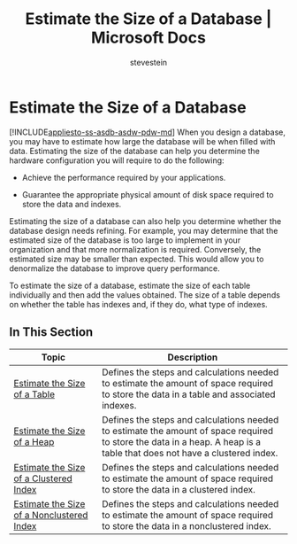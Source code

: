 ﻿---
title: "Estimate the Size of a Database | Microsoft Docs"
ms.custom: ""
ms.date: "03/01/2017"
ms.prod: sql
ms.prod_service: "database-engine, sql-database, sql-data-warehouse, pdw"
ms.component: "databases"
ms.reviewer: ""
ms.suite: "sql"
ms.technology: 
  - "database-engine"
ms.tgt_pltfrm: ""
ms.topic: conceptual
helpviewer_keywords: 
  - "space allocation [SQL Server], database size"
  - "calculating database size"
  - "increasing database size"
  - "database size [SQL Server], estimating"
  - "predicting database size"
  - "size [SQL Server], databases"
  - "estimating database size"
  - "designing databases [SQL Server], estimating size"
ms.assetid: 5b240161-eba4-44b0-946c-61a8fc00fc8c
caps.latest.revision: 20
author: "stevestein"
ms.author: "sstein"
manager: craigg
monikerRange: ">= aps-pdw-2016 || = azuresqldb-current || = azure-sqldw-latest || >= sql-server-2016 || = sqlallproducts-allversions"
---
# Estimate the Size of a Database
[!INCLUDE[appliesto-ss-asdb-asdw-pdw-md](../../includes/appliesto-ss-asdb-asdw-pdw-md.md)]
  When you design a database, you may have to estimate how large the database will be when filled with data. Estimating the size of the database can help you determine the hardware configuration you will require to do the following:  
  
-   Achieve the performance required by your applications.  
  
-   Guarantee the appropriate physical amount of disk space required to store the data and indexes.  
  
 Estimating the size of a database can also help you determine whether the database design needs refining. For example, you may determine that the estimated size of the database is too large to implement in your organization and that more normalization is required. Conversely, the estimated size may be smaller than expected. This would allow you to denormalize the database to improve query performance.  
  
 To estimate the size of a database, estimate the size of each table individually and then add the values obtained. The size of a table depends on whether the table has indexes and, if they do, what type of indexes.  
  
## In This Section  
  
|Topic|Description|  
|-----------|-----------------|  
|[Estimate the Size of a Table](../../relational-databases/databases/estimate-the-size-of-a-table.md)|Defines the steps and calculations needed to estimate the amount of space required to store the data in a table and associated indexes.|  
|[Estimate the Size of a Heap](../../relational-databases/databases/estimate-the-size-of-a-heap.md)|Defines the steps and calculations needed to estimate the amount of space required to store the data in a heap. A heap is a table that does not have a clustered index.|  
|[Estimate the Size of a Clustered Index](../../relational-databases/databases/estimate-the-size-of-a-clustered-index.md)|Defines the steps and calculations needed to estimate the amount of space required to store the data in a clustered index.|  
|[Estimate the Size of a Nonclustered Index](../../relational-databases/databases/estimate-the-size-of-a-nonclustered-index.md)|Defines the steps and calculations needed to estimate the amount of space required to store the data in a nonclustered index.|  
  
  
